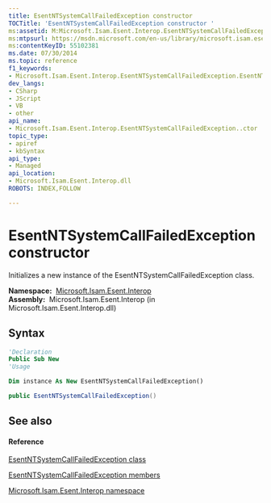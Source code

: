```yaml
---
title: EsentNTSystemCallFailedException constructor 
TOCTitle: 'EsentNTSystemCallFailedException constructor '
ms:assetid: M:Microsoft.Isam.Esent.Interop.EsentNTSystemCallFailedException.#ctor
ms:mtpsurl: https://msdn.microsoft.com/en-us/library/microsoft.isam.esent.interop.esentntsystemcallfailedexception.esentntsystemcallfailedexception(v=EXCHG.10)
ms:contentKeyID: 55102381
ms.date: 07/30/2014
ms.topic: reference
f1_keywords:
- Microsoft.Isam.Esent.Interop.EsentNTSystemCallFailedException.EsentNTSystemCallFailedException
dev_langs:
- CSharp
- JScript
- VB
- other
api_name: 
- Microsoft.Isam.Esent.Interop.EsentNTSystemCallFailedException..ctor
topic_type: 
- apiref
- kbSyntax
api_type: 
- Managed
api_location: 
- Microsoft.Isam.Esent.Interop.dll
ROBOTS: INDEX,FOLLOW

---
```


# EsentNTSystemCallFailedException constructor

Initializes a new instance of the EsentNTSystemCallFailedException class.

**Namespace:**  [Microsoft.Isam.Esent.Interop](hh596136\(v=exchg.10\).md)  
**Assembly:**  Microsoft.Isam.Esent.Interop (in Microsoft.Isam.Esent.Interop.dll)

## Syntax

``` vb
'Declaration
Public Sub New
'Usage

Dim instance As New EsentNTSystemCallFailedException()
```

``` csharp
public EsentNTSystemCallFailedException()
```

## See also

#### Reference

[EsentNTSystemCallFailedException class](dn334749\(v=exchg.10\).md)

[EsentNTSystemCallFailedException members](dn319692\(v=exchg.10\).md)

[Microsoft.Isam.Esent.Interop namespace](hh596136\(v=exchg.10\).md)

